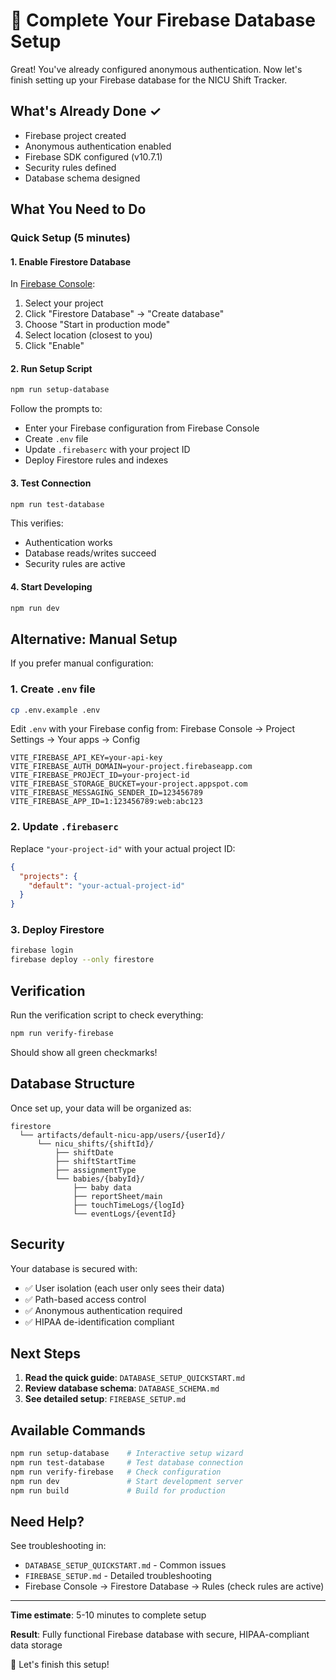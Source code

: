 # 🎯 Complete Your Firebase Database Setup

Great! You've already configured anonymous authentication. Now let's finish setting up your Firebase database for the NICU Shift Tracker.

## What's Already Done ✓

- Firebase project created
- Anonymous authentication enabled
- Firebase SDK configured (v10.7.1)
- Security rules defined
- Database schema designed

## What You Need to Do

### Quick Setup (5 minutes)

#### 1. Enable Firestore Database

In [Firebase Console](https://console.firebase.google.com/):
1. Select your project
2. Click "Firestore Database" → "Create database"
3. Choose "Start in production mode"
4. Select location (closest to you)
5. Click "Enable"

#### 2. Run Setup Script

```bash
npm run setup-database
```

Follow the prompts to:
- Enter your Firebase configuration from Firebase Console
- Create `.env` file
- Update `.firebaserc` with your project ID
- Deploy Firestore rules and indexes

#### 3. Test Connection

```bash
npm run test-database
```

This verifies:
- Authentication works
- Database reads/writes succeed
- Security rules are active

#### 4. Start Developing

```bash
npm run dev
```

## Alternative: Manual Setup

If you prefer manual configuration:

### 1. Create `.env` file

```bash
cp .env.example .env
```

Edit `.env` with your Firebase config from:
Firebase Console → Project Settings → Your apps → Config

```env
VITE_FIREBASE_API_KEY=your-api-key
VITE_FIREBASE_AUTH_DOMAIN=your-project.firebaseapp.com
VITE_FIREBASE_PROJECT_ID=your-project-id
VITE_FIREBASE_STORAGE_BUCKET=your-project.appspot.com
VITE_FIREBASE_MESSAGING_SENDER_ID=123456789
VITE_FIREBASE_APP_ID=1:123456789:web:abc123
```

### 2. Update `.firebaserc`

Replace `"your-project-id"` with your actual project ID:

```json
{
  "projects": {
    "default": "your-actual-project-id"
  }
}
```

### 3. Deploy Firestore

```bash
firebase login
firebase deploy --only firestore
```

## Verification

Run the verification script to check everything:

```bash
npm run verify-firebase
```

Should show all green checkmarks!

## Database Structure

Once set up, your data will be organized as:

```
firestore
  └── artifacts/default-nicu-app/users/{userId}/
      └── nicu_shifts/{shiftId}/
          ├── shiftDate
          ├── shiftStartTime
          ├── assignmentType
          └── babies/{babyId}/
              ├── baby data
              ├── reportSheet/main
              ├── touchTimeLogs/{logId}
              └── eventLogs/{eventId}
```

## Security

Your database is secured with:
- ✅ User isolation (each user only sees their data)
- ✅ Path-based access control
- ✅ Anonymous authentication required
- ✅ HIPAA de-identification compliant

## Next Steps

1. **Read the quick guide**: `DATABASE_SETUP_QUICKSTART.md`
2. **Review database schema**: `DATABASE_SCHEMA.md`
3. **See detailed setup**: `FIREBASE_SETUP.md`

## Available Commands

```bash
npm run setup-database    # Interactive setup wizard
npm run test-database     # Test database connection
npm run verify-firebase   # Check configuration
npm run dev               # Start development server
npm run build             # Build for production
```

## Need Help?

See troubleshooting in:
- `DATABASE_SETUP_QUICKSTART.md` - Common issues
- `FIREBASE_SETUP.md` - Detailed troubleshooting
- Firebase Console → Firestore Database → Rules (check rules are active)

---

**Time estimate**: 5-10 minutes to complete setup

**Result**: Fully functional Firebase database with secure, HIPAA-compliant data storage

🚀 Let's finish this setup!
